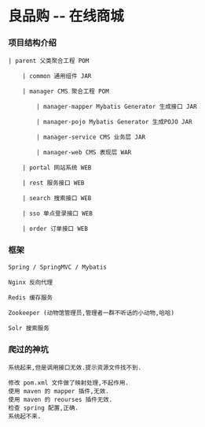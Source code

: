 # 良品购 -- 在线商城

### 项目结构介绍
    | parent 父类聚合工程 POM
   
        | common 通用组件 JAR
        
        | manager CMS 聚合工程 POM
        
            | manager-mapper Mybatis Generator 生成接口 JAR
            
            | manager-pojo Mybatis Generator 生成POJO JAR
            
            | manager-service CMS 业务层 JAR
            
            | manager-web CMS 表现层 WAR
            
        | portal 网站系统 WEB
        
        | rest 服务接口 WEB
        
        | search 搜索接口 WEB
        
        | sso 单点登录接口 WEB
        
        | order 订单接口 WEB
        
    
### 框架
    
    
    Spring / SpringMVC / Mybatis
    
    Nginx 反向代理
      
    Redis 缓存服务
    
    Zookeeper (动物馆管理员,管理者一群不听话的小动物,哈哈)
    
    Solr 搜索服务
    
### 爬过的神坑
    
    系统起来,但是调用接口无效.提示资源文件找不到.
  
    修改 pom.xml 文件做了映射处理,不起作用.
    使用 maven 的 mapper 插件,无效.
    使用 maven 的 reourses 插件无效.
    检查 spring 配置,正确.
    系统起不来.
    
    
    